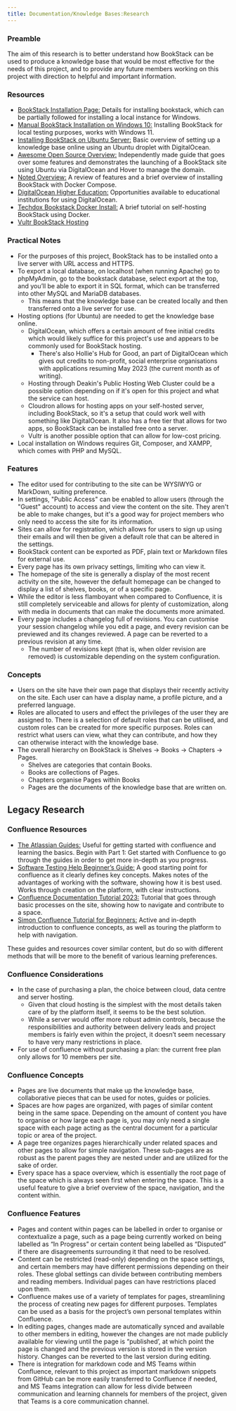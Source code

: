 ```yaml
---
title: Documentation/Knowledge Bases:Research
---
```



### Preamble

The aim of this research is to better understand how BookStack can be used to produce a knowledge
base that would be most effective for the needs of this project, and to provide any future members
working on this project with direction to helpful and important information.

### Resources

- [BookStack Installation Page:](https://www.bookstackapp.com/docs/admin/installation/) Details for
  installing bookstack, which can be partially followed for installing a local instance for Windows.
- [Manual BookStack Installation on Windows 10:](https://www.youtube.com/watch?v=_v-4BhVz7OI)
  Installing BookStack for local testing purposes, works with Windows 11.
- [Installing BookStack on Ubuntu Server:](https://www.youtube.com/watch?v=wq78komr9rs) Basic
  overview of setting up a knowledge base online using an Ubuntu droplet with DigitalOcean.
- [Awesome Open Source Overview:](https://www.youtube.com/watch?v=2izkat9tzoY) Independently made
  guide that goes over some features and demonstrates the launching of a BookStack site using Ubuntu
  via DigitalOcean and Hover to manage the domain.
- [Noted Overview:](https://noted.lol/bookstack/) A review of features and a brief overview of
  installing BookStack with Docker Compose.
- [DigitalOcean Higher Education:](https://www.digitalocean.com/landing/do-for-higher-education)
  Opportunities available to educational institutions for using DigitalOcean.
- [Techdox Bookstack Docker Install:](https://www.youtube.com/watch?v=VQj5kg7orAM) A brief tutorial
  on self-hosting BookStack using Docker.
- [Vultr BookStack Hosting](https://serveravatar.com/deployments/host-bookstack-on-vultr-server)

### Practical Notes

- For the purposes of this project, BookStack has to be installed onto a live server with URL access
  and HTTPS.
- To export a local database, on localhost (when running Apache) go to phpMyAdmin, go to the
  bookstack database, select export at the top, and you’ll be able to export it in SQL format, which
  can be transferred into other MySQL and MariaDB databases.
  - This means that the knowledge base can be created locally and then transferred onto a live
    server for use.
- Hosting options (for Ubuntu) are needed to get the knowledge base online.
  - DigitalOcean, which offers a certain amount of free initial credits which would likely suffice
    for this project's use and appears to be commonly used for BookStack hosting.
    - There's also Hollie's Hub for Good, an part of DigitalOcean which gives out credits to
      non-profit, social enterprise organisations with applications resuming May 2023 (the current
      month as of writing).
  - Hosting through Deakin's Public Hosting Web Cluster could be a possible option depending on if
    it's open for this project and what the service can host.
  - Cloudron allows for hosting apps on your self-hosted server, including BookStack, so it's a
    setup that could work well with something like DigitalOcean. It also has a free tier that allows
    for two apps, so BookStack can be installed free onto a server.
  - Vultr is another possible option that can allow for low-cost pricing.
- Local installation on Windows requires Git, Composer, and XAMPP, which comes with PHP and MySQL.

### Features

- The editor used for contributing to the site can be WYSIWYG or MarkDown, suiting preference.
- In settings, "Public Access" can be enabled to allow users (through the "Guest" account) to access
  and view the content on the site. They aren't be able to make changes, but it's a good way for
  project members who only need to access the site for its information.
- Sites can allow for registration, which allows for users to sign up using their emails and will
  then be given a default role that can be altered in the settings.
- BookStack content can be exported as PDF, plain text or Markdown files for external use.
- Every page has its own privacy settings, limiting who can view it.
- The homepage of the site is generally a display of the most recent activity on the site, however
  the default homepage can be changed to display a list of shelves, books, or of a specific page.
- While the editor is less flamboyant when compared to Confluence, it is still completely
  serviceable and allows for plenty of customization, along with media in documents that can make
  the documents more animated.
- Every page includes a changelog full of revisions. You can customise your session changelog while
  you edit a page, and every revision can be previewed and its changes reviewed. A page can be
  reverted to a previous revision at any time.
  - The number of revisions kept (that is, when older revision are removed) is customizable
    depending on the system configuration.

### Concepts

- Users on the site have their own page that displays their recently activity on the site. Each user
  can have a display name, a profile picture, and a preferred language.
- Roles are allocated to users and effect the privileges of the user they are assigned to. There is
  a selection of default roles that can be utilised, and custom roles can be created for more
  specific purposes. Roles can restrict what users can view, what they can contribute, and how they
  can otherwise interact with the knowledge base.
- The overall hierarchy on BookStack is Shelves -> Books -> Chapters -> Pages.
  - Shelves are categories that contain Books.
  - Books are collections of Pages.
  - Chapters organise Pages within Books
  - Pages are the documents of the knowledge base that are written on.

## Legacy Research

### Confluence Resources

- [The Atlassian Guides:](https://www.atlassian.com/software/confluence/guides/) Useful for getting
  started with confluence and learning the basics. Begin with Part 1: Get started with Confluence to
  go through the guides in order to get more in-depth as you progress.
- [Software Testing Help Beginner’s Guide:](https://www.softwaretestinghelp.com/atlassian-confluence-tutorial/)
  A good starting point for confluence as it clearly defines key concepts. Makes notes of the
  advantages of working with the software, showing how it is best used. Works through creation on
  the platform, with clear instructions.
- [Confluence Documentation Tutorial 2023:](https://www.youtube.com/watch?v=emn3hoamV-M) Tutorial
  that goes through basic processes on the site, showing how to navigate and contribute to a space.
- [Simon Confluence Tutorial for Beginners:](https://www.youtube.com/watch?v=5p3QzaS33GA) Active and
  in-depth introduction to confluence concepts, as well as touring the platform to help with
  navigation.

These guides and resources cover similar content, but do so with different methods that will be more
to the benefit of various learning preferences.

### Confluence Considerations

- In the case of purchasing a plan, the choice between cloud, data centre and server hosting.
  - Given that cloud hosting is the simplest with the most details taken care of by the platform
    itself, it seems to be the best solution.
  - While a server would offer more robust admin controls, because the responsibilities and
    authority between delivery leads and project members is fairly even within the project, it
    doesn’t seem necessary to have very many restrictions in place.
- For use of confluence without purchasing a plan: the current free plan only allows for 10 members
  per site.

### Confluence Concepts

- Pages are live documents that make up the knowledge base, collaborative pieces that can be used
  for notes, guides or policies.
- Spaces are how pages are organized, with pages of similar content being in the same space.
  Depending on the amount of content you have to organise or how large each page is, you may only
  need a single space with each page acting as the central document for a particular topic or area
  of the project.
- A page tree organizes pages hierarchically under related spaces and other pages to allow for
  simple navigation. These sub-pages are as robust as the parent pages they are nested under and are
  utilized for the sake of order.
- Every space has a space overview, which is essentially the root page of the space which is always
  seen first when entering the space. This is a useful feature to give a brief overview of the
  space, navigation, and the content within.

### Confluence Features

- Pages and content within pages can be labelled in order to organise or contextualize a page, such
  as a page being currently worked on being labelled as “In Progress” or certain content being
  labelled as “Disputed” if there are disagreements surrounding it that need to be resolved.
- Content can be restricted (read-only) depending on the space settings, and certain members may
  have different permissions depending on their roles. These global settings can divide between
  contributing members and reading members. Individual pages can have restrictions placed upon them.
- Confluence makes use of a variety of templates for pages, streamlining the process of creating new
  pages for different purposes. Templates can be used as a basis for the project’s own personal
  templates within Confluence.
- In editing pages, changes made are automatically synced and available to other members in editing,
  however the changes are not made publicly available for viewing until the page is “published’, at
  which point the page is changed and the previous version is stored in the version history. Changes
  can be reverted to the last version during editing.
- There is integration for markdown code and MS Teams within Confluence, relevant to this project as
  important markdown snippets from GitHub can be more easily transferred to Confluence if needed,
  and MS Teams integration can allow for less divide between communication and learning channels for
  members of the project, given that Teams is a core communication channel.
